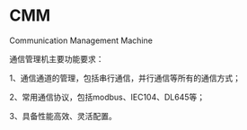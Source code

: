 # CMM
Communication Management Machine

通信管理机主要功能要求：

1、通信通道的管理，包括串行通信，并行通信等所有的通信方式；

2、常用通信协议，包括modbus、IEC104、DL645等；

3、具备性能高效、灵活配置。


